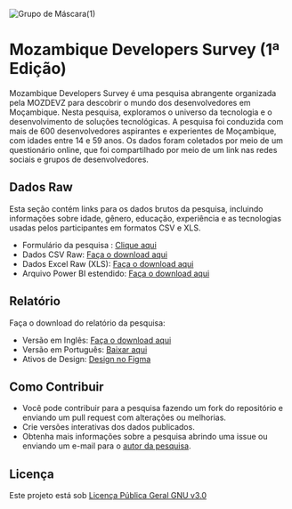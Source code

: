 ![Grupo de Máscara(1)](https://github.com/mozdevz/Mozambique-Developer-Survey/assets/50568515/07c51e93-1c4e-48bc-88fb-ed675bab20da)

# Mozambique Developers Survey (1ª Edição)
Mozambique Developers Survey é uma pesquisa abrangente organizada pela MOZDEVZ para descobrir o mundo dos desenvolvedores em Moçambique. Nesta pesquisa, exploramos o universo da tecnologia e o desenvolvimento de soluções tecnológicas. A pesquisa foi conduzida com mais de 600 desenvolvedores aspirantes e experientes de Moçambique, com idades entre 14 e 59 anos. Os dados foram coletados por meio de um questionário online, que foi compartilhado por meio de um link nas redes sociais e grupos de desenvolvedores.

## Dados Raw
Esta seção contém links para os dados brutos da pesquisa, incluindo informações sobre idade, gênero, educação, experiência e as tecnologias usadas pelos participantes em formatos CSV e XLS.
- Formulário da pesquisa : [Clique aqui](https://docs.google.com/document/d/14NZ_-Bdc4WRx-Jyc9mR2X32-HST1k-rv/edit?usp=sharing&ouid=104195983987021242816&rtpof=true&sd=true)
- Dados CSV Raw: [Faça o download aqui](https://github.com/mozdevz/Mozambique-Developer-Survey/blob/Corrections/Mozambique%20Developer%20Survey%201st%20Ed%20-%20Data/Mozambique%20Developer%20Survey%201st%20Ed%20-%20Data%20.csv)
- Dados Excel Raw (XLS): [Faça o download aqui](https://github.com/mozdevz/Mozambique-Developer-Survey/blob/Corrections/Mozambique%20Developer%20Survey%201st%20Ed%20-%20Data/Mozambique%20Developer%20Survey%201st%20Ed%20-%20Data.xlsx)
- Arquivo Power BI estendido: [Faça o download aqui](https://github.com/mozdevz/Mozambique-Developer-Survey/blob/main/Mozambique%20Developer%20Survey%201st%20Ed%20-%20Data/Survey-Last_report.pbix)

## Relatório 
Faça o download do relatório da pesquisa:
- Versão em Inglês: [Faça o download aqui ](https://github.com/themisterpaps/mozdevsurvey/files/12666355/EN.Mozambique.Developer.Survey_compressed.pdf)
- Versão em Português: [Baixar aqui](https://github.com/themisterpaps/mozdevsurvey/files/12660961/PT.Mozambique.Developer.Survey_.pdf) 
- Ativos de Design: [Design no Figma](https://www.figma.com/community/file/1292861029158540894/mozambique-developer-survey)

## Como Contribuir
  - Você pode contribuir para a pesquisa fazendo um fork do repositório e enviando um pull request com alterações ou melhorias.
  - Crie versões interativas dos dados publicados.
  - Obtenha mais informações sobre a pesquisa abrindo uma issue ou enviando um e-mail para o [autor da pesquisa](survey@mozdevz.org).

## Licença
Este projeto está sob [Licença Pública Geral GNU v3.0](LICENSE)
